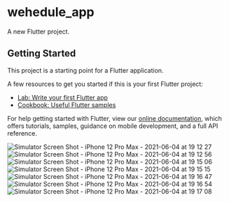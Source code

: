 # wehedule_app

A new Flutter project.

## Getting Started

This project is a starting point for a Flutter application.

A few resources to get you started if this is your first Flutter project:

- [Lab: Write your first Flutter app](https://flutter.dev/docs/get-started/codelab)
- [Cookbook: Useful Flutter samples](https://flutter.dev/docs/cookbook)

For help getting started with Flutter, view our
[online documentation](https://flutter.dev/docs), which offers tutorials,
samples, guidance on mobile development, and a full API reference.

![Simulator Screen Shot - iPhone 12 Pro Max - 2021-06-04 at 19 12 27](https://user-images.githubusercontent.com/67426303/120800219-e3dbc180-c569-11eb-99fb-0ade3ba752a7.png)
![Simulator Screen Shot - iPhone 12 Pro Max - 2021-06-04 at 19 12 56](https://user-images.githubusercontent.com/67426303/120800401-15ed2380-c56a-11eb-8661-30cd680245f9.png)
![Simulator Screen Shot - iPhone 12 Pro Max - 2021-06-04 at 19 15 06](https://user-images.githubusercontent.com/67426303/120800409-1a194100-c56a-11eb-819d-d92d074a64db.png)
![Simulator Screen Shot - iPhone 12 Pro Max - 2021-06-04 at 19 15 15](https://user-images.githubusercontent.com/67426303/120800411-1b4a6e00-c56a-11eb-9a5a-4d2fa6f55d9b.png)
![Simulator Screen Shot - iPhone 12 Pro Max - 2021-06-04 at 19 16 47](https://user-images.githubusercontent.com/67426303/120800413-1be30480-c56a-11eb-9090-808bbdd2938a.png)
![Simulator Screen Shot - iPhone 12 Pro Max - 2021-06-04 at 19 16 54](https://user-images.githubusercontent.com/67426303/120800415-1c7b9b00-c56a-11eb-99b7-dc4ab5351f8d.png)
![Simulator Screen Shot - iPhone 12 Pro Max - 2021-06-04 at 19 17 08](https://user-images.githubusercontent.com/67426303/120800417-1d143180-c56a-11eb-8908-69e87e55ff4b.png)
